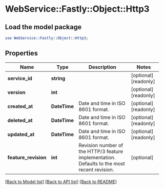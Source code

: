 # WebService::Fastly::Object::Http3

## Load the model package
```perl
use WebService::Fastly::Object::Http3;
```

## Properties
Name | Type | Description | Notes
------------ | ------------- | ------------- | -------------
**service_id** | **string** |  | [optional] [readonly] 
**version** | **int** |  | [optional] [readonly] 
**created_at** | **DateTime** | Date and time in ISO 8601 format. | [optional] [readonly] 
**deleted_at** | **DateTime** | Date and time in ISO 8601 format. | [optional] [readonly] 
**updated_at** | **DateTime** | Date and time in ISO 8601 format. | [optional] [readonly] 
**feature_revision** | **int** | Revision number of the HTTP/3 feature implementation. Defaults to the most recent revision. | [optional] 

[[Back to Model list]](../README.md#documentation-for-models) [[Back to API list]](../README.md#documentation-for-api-endpoints) [[Back to README]](../README.md)



